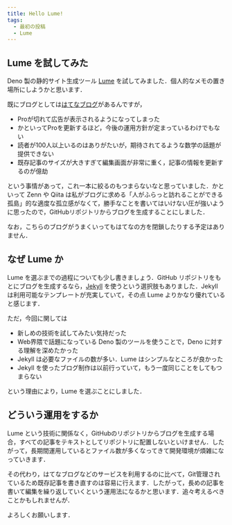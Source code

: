 ```yaml
---
title: Hello Lume!
tags:
  - 最初の投稿
  - Lume
---
```


## Lume を試してみた

Deno 製の静的サイト生成ツール [Lume](https://lume.land/) を試してみました．個人的なメモの置き場所にしようかと思います．

既にブログとしては[はてなブログ](https://seasawher.hatenablog.com/)があるんですが，

* Proが切れて広告が表示されるようになってしまった
* かといってProを更新するほど，今後の運用方針が定まっているわけでもない
* 読者が100人以上いるのはありがたいが，期待されてるような数学の話題が提供できない
* 既存記事のサイズが大きすぎて編集画面が非常に重く，記事の情報を更新するのが億劫

という事情があって，これ一本に絞るのもつまらないなと思っていました．かといって Zenn や Qiita は私がブログに求める「人がふらっと訪れることができる孤島」的な適度な孤立感がなくて，勝手なことを書いてはいけない圧が強いように思ったので，GitHubリポジトリからブログを生成することにしました．

なお，こちらのブログがうまくいってもはてなの方を閉鎖したりする予定はありません．

## なぜ Lume か

Lume を選ぶまでの過程についても少し書きましょう．GitHub リポジトリをもとにブログを生成するなら，[Jekyll](http://jekyllrb-ja.github.io/) を使うという選択肢もありました．Jekyll は利用可能なテンプレートが充実していて，その点 Lume よりかなり優れていると感じます．

ただ，今回に関しては

* 新しめの技術を試してみたい気持だった
* Web界隈で話題になっている Deno 製のツールを使うことで，Deno に対する理解を深めたかった
* Jekyll は必要なファイルの数が多い．Lume はシンプルなところが良かった
* Jekyll を使ったブログ制作は以前行っていて，もう一度同じことをしてもつまらない

という理由により，Lume を選ぶことにしました．

## どういう運用をするか

Lume という技術に関係なく，GitHubのリポジトリからブログを生成する場合，すべての記事をテキストとしてリポジトリに配置しないといけません．したがって，長期間運用しているとファイル数が多くなってきて開発環境が煩雑になっていきます．

その代わり，はてなブログなどのサービスを利用するのに比べて，Git管理されているため既存記事を書き直すのは容易に行えます．したがって，長めの記事を書いて編集を繰り返していくという運用法になるかと思います．追々考えるべきことかもしれませんが．

よろしくお願いします．
